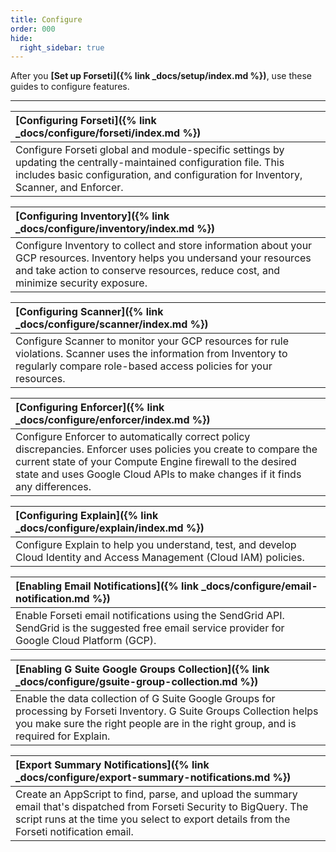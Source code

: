 ```yaml
---
title: Configure
order: 000
hide:
  right_sidebar: true
---
```


After you **[Set up Forseti]({% link _docs/setup/index.md %})**,
use these guides to configure features.

---

| **[Configuring Forseti]({% link _docs/configure/forseti/index.md %})** |
| :---------------------------------------------------------------------------- |
| Configure Forseti global and module-specific settings by updating the centrally-maintained configuration file. This includes basic configuration, and configuration for Inventory, Scanner, and Enforcer. |

| **[Configuring Inventory]({% link _docs/configure/inventory/index.md %})** |
| :---------------------------------------------------------------------------- |
| Configure Inventory to collect and store information about your GCP resources. Inventory helps you undersand your resources and take action to conserve resources, reduce cost, and minimize security exposure. |

| **[Configuring Scanner]({% link _docs/configure/scanner/index.md %})** |
| :---------------------------------------------------------------------------- |
| Configure Scanner to monitor your GCP resources for rule violations. Scanner uses the information from Inventory to regularly compare role-based access policies for your resources. |

| **[Configuring Enforcer]({% link _docs/configure/enforcer/index.md %})** |
| :---------------------------------------------------------------------------- |
| Configure Enforcer to automatically correct policy discrepancies. Enforcer uses policies you create to compare the current state of your Compute Engine firewall to the desired state and uses Google Cloud APIs to make changes if it finds any differences. |

| **[Configuring Explain]({% link _docs/configure/explain/index.md %})** |
| :---------------------------------------------------------------------------- |
| Configure Explain to help you understand, test, and develop Cloud Identity and Access Management (Cloud IAM) policies. |

| **[Enabling Email Notifications]({% link _docs/configure/email-notification.md %})** |
| :---------------------------------------------------------------------------- |
| Enable Forseti email notifications using the SendGrid API. SendGrid is the suggested free email service provider for Google Cloud Platform (GCP). |

| **[Enabling G Suite Google Groups Collection]({% link _docs/configure/gsuite-group-collection.md %})** |
| :---------------------------------------------------------------------------- |
| Enable the data collection of G Suite Google Groups for processing by Forseti Inventory. G Suite Groups Collection helps you make sure the right people are in the right group, and is required for Explain. |

| **[Export Summary Notifications]({% link _docs/configure/export-summary-notifications.md %})** |
| :---------------------------------------------------------------------------- |
| Create an AppScript to find, parse, and upload the summary email that's dispatched from Forseti Security to BigQuery. The script runs at the time you select to export details from the Forseti notification email. |

